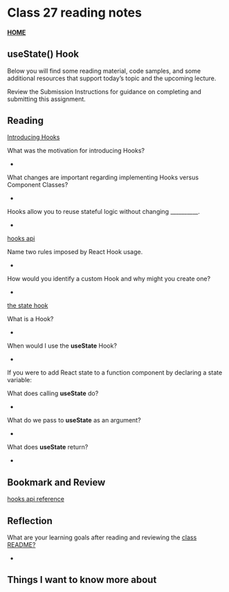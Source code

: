 # Class 27 reading notes

#### [HOME](https://cesarderio.github.io/reading-notes/)

## **useState()** Hook

Below you will find some reading material, code samples, and some additional resources that support today’s topic and the upcoming lecture.

Review the Submission Instructions for guidance on completing and submitting this assignment.

## Reading

[Introducing Hooks](https://reactjs.org/docs/hooks-intro.html#motivation)

What was the motivation for introducing Hooks?

*

What changes are important regarding implementing Hooks versus Component Classes?

*

Hooks allow you to reuse stateful logic without changing __________.

*

[hooks api](https://reactjs.org/docs/hooks-overview.html)

Name two rules imposed by React Hook usage.

*

How would you identify a custom Hook and why might you create one?

*

[the state hook](https://reactjs.org/docs/hooks-state.html)

What is a Hook?

*

When would I use the **useState** Hook?

*

If you were to add React state to a function component by declaring a state variable:

  What does calling **useState** do?

*

  What do we pass to **useState** as an argument?

*

  What does **useState** return?

*

## Bookmark and Review

[hooks api reference](https://reactjs.org/docs/hooks-reference.html)

## Reflection

What are your learning goals after reading and reviewing the [class README?](https://codefellows.github.io/code-401-javascript-guide/curriculum/class-06/)

*

## Things I want to know more about
